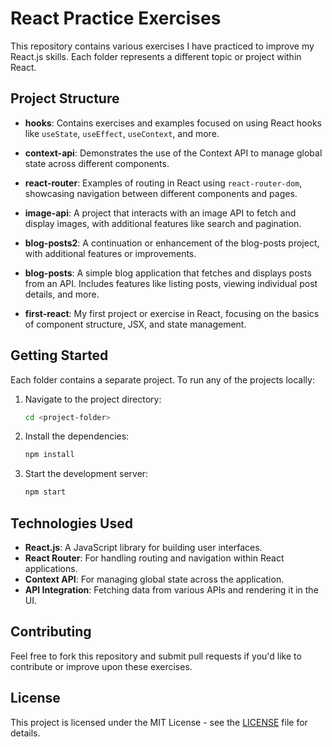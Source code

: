 # React Practice Exercises

This repository contains various exercises I have practiced to improve my React.js skills. Each folder represents a different topic or project within React.

## Project Structure

- **hooks**: Contains exercises and examples focused on using React hooks like `useState`, `useEffect`, `useContext`, and more.
  
- **context-api**: Demonstrates the use of the Context API to manage global state across different components.

- **react-router**: Examples of routing in React using `react-router-dom`, showcasing navigation between different components and pages.

- **image-api**: A project that interacts with an image API to fetch and display images, with additional features like search and pagination.

- **blog-posts2**: A continuation or enhancement of the blog-posts project, with additional features or improvements.

- **blog-posts**: A simple blog application that fetches and displays posts from an API. Includes features like listing posts, viewing individual post details, and more.

- **first-react**: My first project or exercise in React, focusing on the basics of component structure, JSX, and state management.

## Getting Started

Each folder contains a separate project. To run any of the projects locally:

1. Navigate to the project directory:
    ```bash
    cd <project-folder>
    ```
2. Install the dependencies:
    ```bash
    npm install
    ```
3. Start the development server:
    ```bash
    npm start
    ```

## Technologies Used

- **React.js**: A JavaScript library for building user interfaces.
- **React Router**: For handling routing and navigation within React applications.
- **Context API**: For managing global state across the application.
- **API Integration**: Fetching data from various APIs and rendering it in the UI.

## Contributing

Feel free to fork this repository and submit pull requests if you'd like to contribute or improve upon these exercises.

## License

This project is licensed under the MIT License - see the [LICENSE](LICENSE) file for details.
